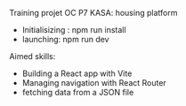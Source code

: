 Training projet OC P7 KASA: housing platform

- Initialisizing : npm run install
- launching: npm run dev

Aimed skills:

- Building a React app with Vite
- Managing navigation with React Router
- fetching data from a JSON file
